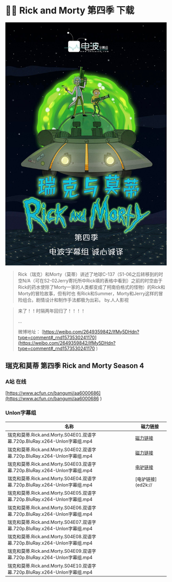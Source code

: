 # 👴👦 Rick and Morty 第四季 下载

![9dea05e2ly1g8um3vp65wj20xc1e01fu](\imgs\video\2019\9dea05e2ly1g8um3vp65wj20xc1e01fu.jpg)

>  Rick（瑞克）和Morty（莫蒂）讲述了地球C-137（S1-06之后转移到的时空N/A（可在S2-02Jerry寄托所中Rick填的表格中看到）之前的时空由于Rick的药水使除了Morty一家的人类都变成了柯南伯格式的怪物）的Rick和Morty的冒险故事，但有时也 有Rick和Summer，Morty和Jerry这样的冒险组合。剧情设计和制作手法都极为出彩。    by.人人影视 

>  来了！！时隔两年回归了！！！！ 
>
> ...
>
> 微博地址： [https://weibo.com/2649359842/IfMy5DHdn?type=comment#_rnd1573530241170](https://weibo.com/2649359842/IfMy5DHdn?type=comment#_rnd1573530241170 ) 

## 瑞克和莫蒂 第四季 Rick and Morty Season 4

### A站 在线

 [https://www.acfun.cn/bangumi/aa6000686](https://www.acfun.cn/bangumi/aa6000686 ) 


### UnIon字幕组

| 名称                                                         | 磁力链接                                                     |
| ------------------------------------------------------------ | ------------------------------------------------------------ |
| 瑞克和莫蒂.Rick.and.Morty.S04E01.双语字幕.720p.BluRay.x264-UnIon字幕组.mp4 | [磁力链接](magnet:?xt=urn:btih:9d71b7a0ec88277870171e4c9e9c2e032f98834e) |
| 瑞克和莫蒂.Rick.and.Morty.S04E02.双语字幕.720p.BluRay.x264-UnIon字幕组.mp4 | [磁力链接](magnet:?xt=urn:btih:b06cc7d39357fe933b282c9491933048b2d4f286) |
| 瑞克和莫蒂.Rick.and.Morty.S04E03.双语字幕.720p.BluRay.x264-UnIon字幕组.mp4 | [电驴链接](ed2k://%7Cfile%7C%E7%91%9E%E5%85%8B%E5%92%8C%E8%8E%AB%E8%92%82.Rick.and.Morty.S04E03.%E5%8F%8C%E8%AF%AD%E5%AD%97%E5%B9%95.1080p.Web-rip.x264-UnIon%E5%AD%97%E5%B9%95%E7%BB%84.mp4%7C453070945%7C1521131bfaf23148b63dc8d1792b5384%7Ch=7ggtqggt7kudy6dirgceuyuqymejjxi5%7C/)                                                             |
| 瑞克和莫蒂.Rick.and.Morty.S04E04.双语字幕.720p.BluRay.x264-UnIon字幕组.mp4 | [电驴链接](ed2k://|file|瑞克和莫蒂.Rick.and.Morty.S04E04.双语字幕.1080p.Web-rip.x264-UnIon字幕组.mp4|546006210|e738188f7d6f192f413e6e7976b3bf14|h=gy5fuehbhdnijictbvzm5kdtgnlxijs4|/)                                                           |
| 瑞克和莫蒂.Rick.and.Morty.S04E05.双语字幕.720p.BluRay.x264-UnIon字幕组.mp4 |                                                              |
| 瑞克和莫蒂.Rick.and.Morty.S04E06.双语字幕.720p.BluRay.x264-UnIon字幕组.mp4 |                                                              |
| 瑞克和莫蒂.Rick.and.Morty.S04E07.双语字幕.720p.BluRay.x264-UnIon字幕组.mp4 |                                                              |
| 瑞克和莫蒂.Rick.and.Morty.S04E08.双语字幕.720p.BluRay.x264-UnIon字幕组.mp4 |                                                              |
| 瑞克和莫蒂.Rick.and.Morty.S04E09.双语字幕.720p.BluRay.x264-UnIon字幕组.mp4 |                                                              |
| 瑞克和莫蒂.Rick.and.Morty.S04E10.双语字幕.720p.BluRay.x264-UnIon字幕组.mp4 |                                                              |





